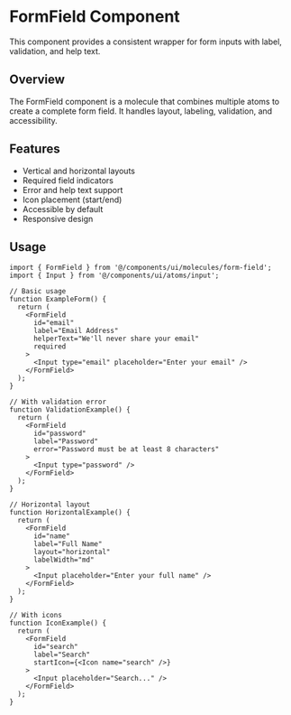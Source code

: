 # FormField Component

This component provides a consistent wrapper for form inputs with label, validation, and help text.

## Overview

The FormField component is a molecule that combines multiple atoms to create a complete form field. It handles layout, labeling, validation, and accessibility.

## Features

- Vertical and horizontal layouts
- Required field indicators
- Error and help text support
- Icon placement (start/end)
- Accessible by default
- Responsive design

## Usage

```tsx
import { FormField } from '@/components/ui/molecules/form-field';
import { Input } from '@/components/ui/atoms/input';

// Basic usage
function ExampleForm() {
  return (
    <FormField
      id="email"
      label="Email Address"
      helperText="We'll never share your email"
      required
    >
      <Input type="email" placeholder="Enter your email" />
    </FormField>
  );
}

// With validation error
function ValidationExample() {
  return (
    <FormField
      id="password"
      label="Password"
      error="Password must be at least 8 characters"
    >
      <Input type="password" />
    </FormField>
  );
}

// Horizontal layout
function HorizontalExample() {
  return (
    <FormField
      id="name"
      label="Full Name"
      layout="horizontal"
      labelWidth="md"
    >
      <Input placeholder="Enter your full name" />
    </FormField>
  );
}

// With icons
function IconExample() {
  return (
    <FormField
      id="search"
      label="Search"
      startIcon={<Icon name="search" />}
    >
      <Input placeholder="Search..." />
    </FormField>
  );
}
``` 